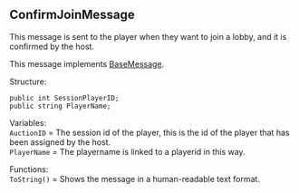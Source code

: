 ## ConfirmJoinMessage

This message is sent to the player when they want to join a lobby, and it is confirmed by the host.

This message implements [BaseMessage](BaseMessage.md).

Structure:
```
public int SessionPlayerID;
public string PlayerName;
```
Variables:\
`AuctionID` = The session id of the player, this is the id of the player that has been assigned by the host.\
`PlayerName` = The playername is linked to a playerid in this way.

Functions:\
`ToString()` = Shows the message in a human-readable text format.
